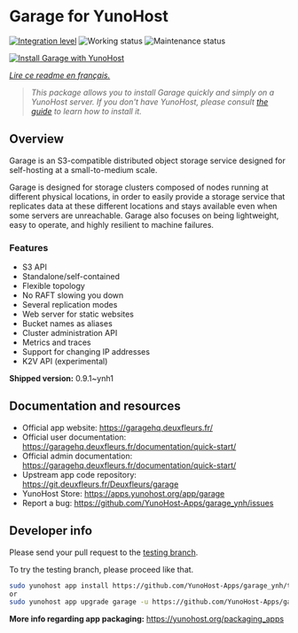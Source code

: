 <!--
N.B.: This README was automatically generated by https://github.com/YunoHost/apps/tree/master/tools/README-generator
It shall NOT be edited by hand.
-->

# Garage for YunoHost

[![Integration level](https://dash.yunohost.org/integration/garage.svg)](https://dash.yunohost.org/appci/app/garage) ![Working status](https://ci-apps.yunohost.org/ci/badges/garage.status.svg) ![Maintenance status](https://ci-apps.yunohost.org/ci/badges/garage.maintain.svg)

[![Install Garage with YunoHost](https://install-app.yunohost.org/install-with-yunohost.svg)](https://install-app.yunohost.org/?app=garage)

*[Lire ce readme en français.](./README_fr.md)*

> *This package allows you to install Garage quickly and simply on a YunoHost server.
If you don't have YunoHost, please consult [the guide](https://yunohost.org/#/install) to learn how to install it.*

## Overview

Garage is an S3-compatible distributed object storage service designed for self-hosting at a small-to-medium scale.

Garage is designed for storage clusters composed of nodes running at different physical locations, in order to easily provide a storage service that replicates data at these different locations and stays available even when some servers are unreachable. Garage also focuses on being lightweight, easy to operate, and highly resilient to machine failures.

### Features

- S3 API
- Standalone/self-contained
- Flexible topology
- No RAFT slowing you down
- Several replication modes
- Web server for static websites
- Bucket names as aliases
- Cluster administration API
- Metrics and traces
- Support for changing IP addresses
- K2V API (experimental)


**Shipped version:** 0.9.1~ynh1
## Documentation and resources

* Official app website: <https://garagehq.deuxfleurs.fr/>
* Official user documentation: <https://garagehq.deuxfleurs.fr/documentation/quick-start/>
* Official admin documentation: <https://garagehq.deuxfleurs.fr/documentation/quick-start/>
* Upstream app code repository: <https://git.deuxfleurs.fr/Deuxfleurs/garage>
* YunoHost Store: <https://apps.yunohost.org/app/garage>
* Report a bug: <https://github.com/YunoHost-Apps/garage_ynh/issues>

## Developer info

Please send your pull request to the [testing branch](https://github.com/YunoHost-Apps/garage_ynh/tree/testing).

To try the testing branch, please proceed like that.

``` bash
sudo yunohost app install https://github.com/YunoHost-Apps/garage_ynh/tree/testing --debug
or
sudo yunohost app upgrade garage -u https://github.com/YunoHost-Apps/garage_ynh/tree/testing --debug
```

**More info regarding app packaging:** <https://yunohost.org/packaging_apps>
